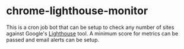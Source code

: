 # chrome-lighthouse-monitor

This is a cron job bot that can be setup to check any number of sites against Google's [Lighthouse](https://developers.google.com/web/tools/lighthouse) tool. A minimum score for metrics can be passed and email alerts can be setup.